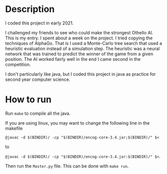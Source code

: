 # Description
I coded this project in early 2021.

I challenged my friends to see who could make the strongest Othello AI. 
This is my entry. I spent about a week on the project. I tried copying the techniques of AlphaGo. That is
I used a Monte-Carlo tree search that used a heuristic evaluation instead of a simulation step. The heuristic was
a neural network that was trained to predict the winner of the game from a given position. The AI worked fairly well
in the end I came second in the competition.

I don't particularly like java, but I coded this project in java as practice for second year computer science.

# How to run
Run
`make`
to compile all the java.

If you are using linux, you may want to change the following line in the makefile

`@javac -d $(BINDIR)/ -cp "$(BINDIR)/encog-core-3.4.jar;$(BINDIR)/" $<`

to 

`@javac -d $(BINDIR)/ -cp "$(BINDIR)/encog-core-3.4.jar:$(BINDIR)/" $<`.


Then run the `Master.py` file. This can be done with `make run`.